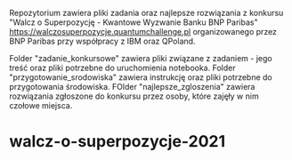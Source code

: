 Repozytorium zawiera pliki zadania oraz najlepsze rozwiązania z konkursu "Walcz o Superpozycję - Kwantowe Wyzwanie Banku BNP Paribas" https://walczosuperpozycje.quantumchallenge.pl organizowanego przez BNP Paribas przy współpracy z IBM oraz QPoland.

Folder "zadanie_konkursowe" zawiera pliki związane z zadaniem - jego treść oraz pliki potrzebne do uruchomienia notebooka.
Folder "przygotowanie_srodowiska" zawiera instrukcję oraz pliki potrzebne do przygotowania środowiska.
FOlder "najlepsze_zgloszenia" zawiera rozwiązania zgłoszone do konkursu przez osoby, które zajęły w nim czołowe miejsca.

# walcz-o-superpozycje-2021
